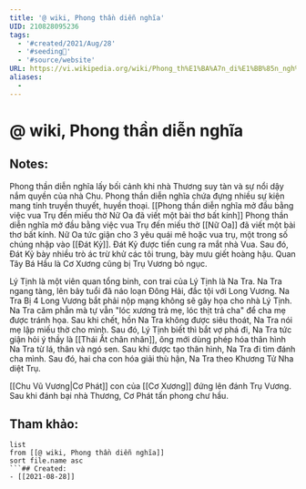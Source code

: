 ```yaml
---
title: '@ wiki, Phong thần diễn nghĩa'
UID: 210828095236
tags:
  - '#created/2021/Aug/28'
  - '#seeding🌱'
  - '#source/website'
URL: https://vi.wikipedia.org/wiki/Phong_th%E1%BA%A7n_di%E1%BB%85n_ngh%C4%A9a
aliases:
  - 
---
```

# @ wiki, Phong thần diễn nghĩa

## Notes:
Phong thần diễn nghĩa lấy bối cảnh khi nhà Thương suy tàn và sự nổi dậy nắm quyền của nhà Chu.
Phong thần diễn nghĩa chứa đựng nhiều sự kiện mang tính truyền thuyết, huyền thoại.
[[Phong thần diễn nghĩa mở đầu bằng việc vua Trụ đến miếu thờ Nữ Oa đã viết một bài thơ bất kính]]
Phong thần diễn nghĩa mở đầu bằng việc vua Trụ đến miếu thờ [[Nữ Oa]] đã viết một bài thơ bất kính. Nữ Oa tức giận cho 3 yêu quái mê hoặc vua trụ, một trong số chúng nhập vào [[Đát Kỷ]]. Đát Kỷ được tiến cung ra mắt nhà Vua. Sau đó, Đát Kỷ bày nhiều trò ác trừ khử các tôi trung, bày mưu giết hoàng hậu. Quan Tây Bá Hầu là Cơ Xương cũng bị Trụ Vương bỏ ngục.

Lý Tịnh là một viên quan tổng binh, con trai của Lý Tịnh là Na Tra. Na Tra ngang tàng, lên bảy tuổi đã náo loạn Đông Hải, đắc tội với Long Vương. Na Tra Bị 4 Long Vương bắt phải nộp mạng không sẽ gây họa cho nhà Lý Tịnh. Na Tra căm phẫn mà tự vẫn "lóc xương trả mẹ, lóc thịt trả cha" để cha mẹ được tránh họa. Sau khi chết, hồn Na Tra không được siêu thoát, Na Tra nói mẹ lập miếu thờ cho mình. Sau đó, Lý Tịnh biết thì bắt vợ phá đi, Na Tra tức giận hỏi ý thầy là [[Thái Ất chân nhân]], ông mới dùng phép hóa thân hình Na Tra từ lá, thân và ngó sen. Sau khi được tạo thân hình, Na Tra đi tìm đánh cha mình.  Sau đó, hai cha con hóa giải thù hận, Na Tra theo Khương Tử Nha diệt Trụ.

[[Chu Vũ Vương|Cơ Phát]] con của [[Cơ Xương]] đứng lên đánh Trụ Vương. Sau khi đánh bại nhà Thương, Cơ Phát tấn phong chư hầu.


## Tham khảo:
```dataview
list
from [[@ wiki, Phong thần diễn nghĩa]]
sort file.name asc
```## Created:
- [[2021-08-28]]
